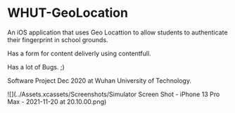 # WHUT-GeoLocation
An iOS application that uses Geo Locattion to allow students to authenticate their fingerprint in school grounds. 

Has a form for content deliverly using contentfull.

Has a lot of Bugs. ;)

Software Project Dec 2020 at Wuhan University of Technology. 

![](../Assets.xcassets/Screenshots/Simulator Screen Shot - iPhone 13 Pro Max - 2021-11-20 at 20.10.00.png)

